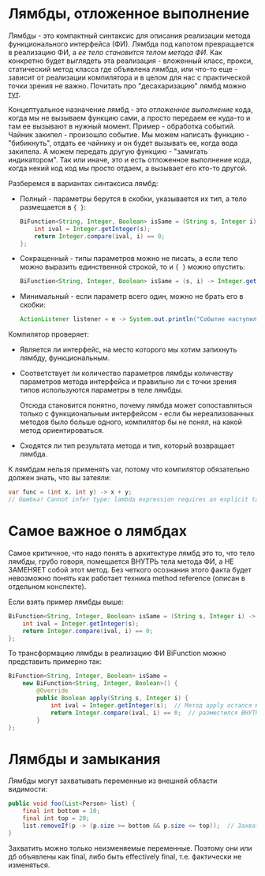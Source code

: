 # Лямбды, отложенное выполнение

Лямбды - это компактный синтаксис для описания реализации метода функционального интерфейса (ФИ). Лямбда под капотом превращается в реализацию ФИ, а *ее тело становится телом метода ФИ*. Как конкретно будет выглядеть эта реализация - вложенный класс, прокси, статический метод класса где объявлена лямбда, или что-то еще - зависит от реализации компилятора и в целом для нас с практической точки зрения не важно. Почитать про "десахаризацию" лямбд можно [тут](https://cr.openjdk.org/~briangoetz/lambda/lambda-translation.html).

Концептуальное назначение лямбд - это *отложенное выполнение* кода, когда мы не вызываем функцию сами, а просто передаем ее куда-то и там ее вызывают в нужный момент. Пример - обработка событий. Чайник закипел - произошло событие. Мы можем написать функцию - "бибикнуть", отдать ее чайнику и он будет вызывать ее, когда вода закипела. А можем передать другую функцию - "замигать индикатором". Так или иначе, это и есть отложенное выполнение кода, когда некий код код мы просто отдаем, а вызывает его кто-то другой.

Разберемся в вариантах синтаксиса лямбд:

* Полный - параметры берутся в скобки, указывается их тип, а тело размещается в `{ }`:

  ```java
  BiFunction<String, Integer, Boolean> isSame = (String s, Integer i) -> {
      int ival = Integer.getInteger(s);
      return Integer.compare(ival, i) == 0;
  };
  ```

* Сокращенный - типы параметров можно не писать, а если тело можно выразить единственной строкой, то и `{ }` можно опустить:

  ```java
  BiFunction<String, Integer, Boolean> isSame = (s, i) -> Integer.getInteger(s) == i;
  ```

* Минимальный - если параметр всего один, можно не брать его в скобки:

  ```java
  ActionListener listener = e -> System.out.println("Событие наступило" + e.getWhen());
  ```

Компилятор проверяет:

* Является ли интерфейс, на место которого мы хотим запихнуть лямбду, функциональным.

* Соответствует ли количество параметров лямбды количеству параметров метода интерфейса и правильно ли с точки зрения типов используются параметры в теле лямбды.

  Отсюда становится понятно, почему лямбда может сопоставляться только с функциональным интерфейсом - если бы нереализованных методов было больше одного, компилятор бы не понял, на какой метод ориентироваться.

* Сходятся ли тип результата метода и тип, который возвращает лямбда.

К лямбдам нельзя применять var, потому что компилятор обязательно должен знать, что вы затеяли:

```java
var func = (int x, int y) -> x + y;
// Ошибка! Cannot infer type: lambda expression requires an explicit target type
```

# Самое важное о лямбдах

Самое критичное, что надо понять в архитектуре лямбд это то, что тело лямбды, грубо говоря, помещается ВНУТРЬ тела метода ФИ, а НЕ ЗАМЕНЯЕТ собой этот метод. Без четкого осознания этого факта будет невозможно понять как работает техника method reference (описан в отдельном конспекте).

Если взять пример лямбды выше:

```java
BiFunction<String, Integer, Boolean> isSame = (String s, Integer i) -> {
    int ival = Integer.getInteger(s);
    return Integer.compare(ival, i) == 0;
};
```

То трансформацию лямбды в реализацию ФИ BiFunction можно представить примерно так:

```java
BiFunction<String, Integer, Boolean> isSame =
    new BiFunction<String, Integer, Boolean>() {
        @Override
        public Boolean apply(String s, Integer i) {
            int ival = Integer.getInteger(s);  // Метод apply остался методом apply, а код лямбды
            return Integer.compare(ival, i) == 0;  // разместился ВНУТРИ него
        }
};
```

# Лямбды и замыкания

Лямбды могут захватывать переменные из внешней области видимости:

```java
public void foo(List<Person> list) {
    final int bottom = 10;
    final int top = 20;
    list.removeIf(p -> (p.size >= bottom && p.size <= top));  // Захват bottom и top
}
```

Захватить можно только неизменяемые переменные. Поэтому они или дб объявлены как final, либо быть effectively final, т.е. фактически не изменяться.


